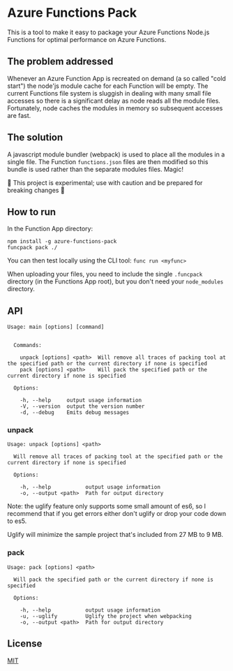 # Azure Functions Pack

This is a tool to make it easy to package your Azure Functions Node.js Functions for optimal performance on Azure Functions.

## The problem addressed

Whenever an Azure Function App is recreated on demand (a so called "cold start") the node'js module cache for each Function will be empty. The current Functions file system is sluggish in dealing with many small file accesses so there is a significant delay as node reads all the module files. Fortunately, node caches the modules in memory so subsequent accesses are fast.

## The solution

A javascript module bundler (webpack) is used to place all the modules in a single file. The Function `functions.json` files are then modified so this bundle is used rather than the separate modules files. Magic!

:construction: This project is experimental; use with caution and be prepared for breaking changes :construction:

## How to run

In the Function App directory:

```
npm install -g azure-functions-pack
funcpack pack ./
```

You can then test locally using the CLI tool: `func run <myfunc>`

When uploading your files, you need to include the single `.funcpack` directory (in the Functions App root), but you don't need your `node_modules` directory.

## API

```
Usage: main [options] [command]


  Commands:

    unpack [options] <path>  Will remove all traces of packing tool at the specified path or the current directory if none is specified
    pack [options] <path>    Will pack the specified path or the current directory if none is specified

  Options:

    -h, --help     output usage information
    -V, --version  output the version number
    -d, --debug    Emits debug messages
```

### unpack

```
Usage: unpack [options] <path>

  Will remove all traces of packing tool at the specified path or the current directory if none is specified

  Options:

    -h, --help           output usage information
    -o, --output <path>  Path for output directory
```

Note: the uglify feature only supports some small amount of es6, so I recommend that if you get errors either don't uglify or drop your code down to es5. 

Uglify will minimize the sample project that's included from 27 MB to 9 MB.

### pack

```
Usage: pack [options] <path>

  Will pack the specified path or the current directory if none is specified

  Options:

    -h, --help           output usage information
    -u, --uglify         Uglify the project when webpacking
    -o, --output <path>  Path for output directory
```

## License

[MIT](LICENSE)
